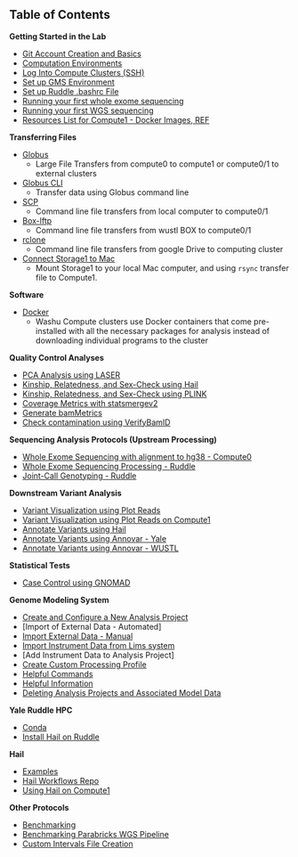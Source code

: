 # 
## Table of Contents
**Getting Started in the Lab**
  * [Git Account Creation and Basics](./getting_started/Git.md "Git")
  * [Computation Environments](./getting_started/computation_environments.md)
  * [Log Into Compute Clusters (SSH)](./getting_started/SSH.md "Logging In (SSH)")
  * [Set up GMS Environment](./getting_started/gms_set_up.md)
  * [Set up Ruddle .bashrc File](./getting_started/set_up_ruddle_bashrc.md)
  * [Running your first whole exome sequencing](./getting_started/first_exome_run.md)
  * [Running your first WGS sequencing](./getting_started/compute1_WGS_first_run.md)
  * [Resources List for Compute1 - Docker Images, REF](https://github.com/jinlab-washu/Jin-lab.manual/blob/master/getting_started/resources_collection_for_Compute1.md)

**Transferring Files**
  * [Globus](./transferring_files/Globus.md "Globus")
    * Large File Transfers from compute0 to compute1 or compute0/1 to external clusters
  * [Globus CLI](./transferring_files/Globus_CLI.md)
    * Transfer data using Globus command line
  * [SCP](./transferring_files/SCP.md "SCP")
    * Command line file transfers from local computer to compute0/1
  * [Box-lftp](./transferring_files/box_lftp.md)
    * Command line file transfers from wustl BOX to compute0/1
  * [rclone](./transferring_files/rclone.md)
    * Command line file transfers from google Drive to computing cluster
  * [Connect Storage1 to Mac](./transferring_files/connect_Storage1_to_Mac.md)
    * Mount Storage1 to your local Mac computer, and using `rsync` transfer file to Compute1.

**Software**
  * [Docker](./tools/Docker.md "Docker")
    * Washu Compute clusters use Docker containers that come pre-installed with all the necessary packages for analysis instead of downloading individual programs to the cluster

**Quality Control Analyses**
  * [PCA Analysis using LASER](./quality_control_analyses/pca_analysis_w_trace.md)
  * [Kinship, Relatedness, and Sex-Check using Hail](https://github.com/jinlab-washu/Yale.CMG.workflows/blob/master/qc_analyses.md)
  * [Kinship, Relatedness, and Sex-Check using PLINK](./quality_control_analyses/plink_analysis.md)
  * [Coverage Metrics with statsmergev2](./quality_control_analyses/statsmerge_v2.md)
  * [Generate bamMetrics](./quality_control_analyses/create_bamMetrics.md)
  * [Check contamination using VerifyBamID](./quality_control_analyses/check_contamination_using_verifyBamID.md)

**Sequencing Analysis Protocols (Upstream Processing)**  
  * [Whole Exome Sequencing with alignment to hg38 - Compute0](./seq_analysis_protocols/whole_exome_compute0.md)
  * [Whole Exome Sequencing Processing - Ruddle](./seq_analysis_protocols/ruddle_exome.md)
  * [Joint-Call Genotyping - Ruddle](./seq_analysis_protocols/joint_call_genotyping_ruddle.md)

**Downstream Variant Analysis**
  * [Variant Visualization using Plot Reads](./downstream_variant_analysis/plot_reads.md)
  * [Variant Visualization using Plot Reads on Compute1](./downstream_variant_analysis/plotRead_on_compute1.md)
  * [Annotate Variants using Hail](https://github.com/jinlab-washu/Yale.CMG.workflows/blob/master/hail_pipeline/generate_mt_generic.md)  
  * [Annotate Variants using Annovar - Yale](./downstream_variant_analysis/AnnotateVariantsUsingAnnovar.md)
  * [Annotate Variants using Annovar - WUSTL](./downstream_variant_analysis/AnnovarOnCompute1.md)

**Statistical Tests**
  * [Case Control using GNOMAD](./stat_tests/case_control_GNOMAD)

**Genome Modeling System**
  * [Create and Configure a New Analysis Project](./Genome_Modeling_System/create_analysis_project_GMS.md)
  * [Import of External Data - Automated]
  * [Import External Data - Manual](./Genome_Modeling_System/import_external_data_manually.md)
  * [Import Instrument Data from Lims system](https://github.com/jinlab-washu/Jin-lab.manual/blob/master/Genome_Modeling_System/import_instrument_data_from_lims_system.md)
  * [Add Instrument Data to Analysis Project]
  * [Create Custom Processing Profile](./Genome_Modeling_System/custom_processing_profile.md)
  * [Helpful Commands](./Genome_Modeling_System/gms_commands.md)
  * [Helpful Information](./Genome_Modeling_System/gms_info.md)
  * [Deleting Analysis Projects and Associated Model Data](./Genome_Modeling_System/delete_model_data.md)

**Yale Ruddle HPC**
  * [Conda](./yale_ruddle/conda.md)
  * [Install Hail on Ruddle](./yale_ruddle/Hail_Installation.md)

**Hail**
  * [Examples](./hail/examples)
  * [Hail Workflows Repo](https://github.com/jinlab-washu/Yale.CMG.workflows)
  * [Using Hail on Compute1](https://github.com/jinlab-washu/Jin-lab.manual/blob/master/hail/README.md)

**Other Protocols**
  * [Benchmarking](./other_protocols/benchmarking_WES.md)
  * [Benchmarking Parabricks WGS Pipeline](https://github.com/jinlab-washu/Parabricks_pipeline/blob/main/benchmarking_WGS_Parabricks_Germline_pipeline.md)
  * [Custom Intervals File Creation](./other_protocols/custom-interval-creation.md)
